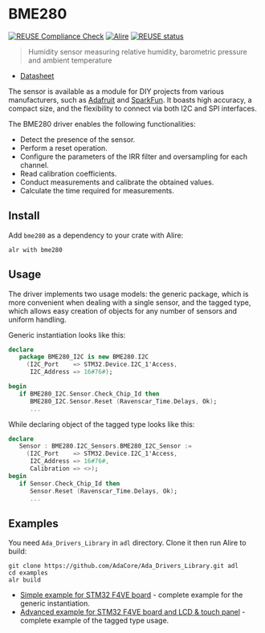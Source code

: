 BME280
======

[![REUSE Compliance Check](https://github.com/reznikmm/bme280/actions/workflows/alire.yml/badge.svg)](https://github.com/reznikmm/bme280/actions/workflows/alire.yml)
[![Alire](https://img.shields.io/endpoint?url=https://alire.ada.dev/badges/bme280.json)](https://alire.ada.dev/crates/bme280.html)
[![REUSE status](https://api.reuse.software/badge/github.com/reznikmm/bme280)](https://api.reuse.software/info/github.com/reznikmm/bme280)

> Humidity sensor measuring relative humidity, barometric pressure and
> ambient temperature

* [Datasheet](https://www.bosch-sensortec.com/products/environmental-sensors/humidity-sensors-bme280/#documents)

The sensor is available as a module for DIY projects from various
manufacturers, such as [Adafruit](https://www.adafruit.com/product/2652)
and [SparkFun](https://www.sparkfun.com/products/13676). It boasts high
accuracy, a compact size, and the flexibility to connect via both I2C and
SPI interfaces.

The BME280 driver enables the following functionalities:

* Detect the presence of the sensor.
* Perform a reset operation.
* Configure the parameters of the IRR filter and oversampling for each channel.
* Read calibration coefficients.
* Conduct measurements and calibrate the obtained values.
* Calculate the time required for measurements.

## Install

Add `bme280` as a dependency to your crate with Alire:

    alr with bme280

## Usage

The driver implements two usage models: the generic package, which is more
convenient when dealing with a single sensor, and the tagged type, which
allows easy creation of objects for any number of sensors and uniform handling.

Generic instantiation looks like this:

```ada
declare
   package BME280_I2C is new BME280.I2C
     (I2C_Port    => STM32.Device.I2C_1'Access,
      I2C_Address => 16#76#);

begin
   if BME280_I2C.Sensor.Check_Chip_Id then
      BME280_I2C.Sensor.Reset (Ravenscar_Time.Delays, Ok);
      ...
```

While declaring object of the tagged type looks like this:

```ada
declare
   Sensor : BME280.I2C_Sensors.BME280_I2C_Sensor :=
     (I2C_Port    => STM32.Device.I2C_1'Access,
      I2C_Address => 16#76#,
      Calibration => <>);
begin
   if Sensor.Check_Chip_Id then
      Sensor.Reset (Ravenscar_Time.Delays, Ok);
      ...
```

## Examples

You need `Ada_Drivers_Library` in `adl` directory. Clone it then run Alire to build:

    git clone https://github.com/AdaCore/Ada_Drivers_Library.git adl
    cd examples
    alr build

* [Simple example for STM32 F4VE board](examples/bme280_put) - complete example for the generic instantiation.
* [Advanced example for STM32 F4VE board and LCD & touch panel](examples/bme280_lcd) - complete example of the tagged type usage.
